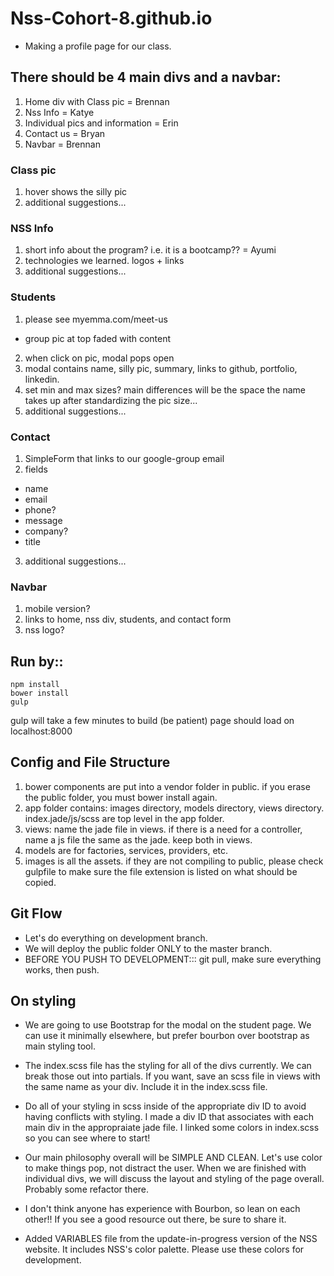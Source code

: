 # Nss-Cohort-8.github.io

* Making a profile page for our class.

## There should be 4 main divs and a navbar:
1. Home div with Class pic = Brennan
2. Nss Info = Katye
3. Individual pics and information = Erin
4. Contact us = Bryan
5. Navbar = Brennan

### Class pic
1. hover shows the silly pic
2. additional suggestions...

### NSS Info
1. short info about the program? i.e. it is a bootcamp?? = Ayumi
2. technologies we learned. logos + links
3. additional suggestions...

### Students
1. please see myemma.com/meet-us
  * group pic at top faded with content
2. when click on pic, modal pops open
3. modal contains name, silly pic, summary, links to github, portfolio, linkedin.
4. set min and max sizes? main differences will be the space the name takes up after standardizing the pic size...
5. additional suggestions...

### Contact
1. SimpleForm that links to our google-group email
2. fields
 * name
 * email
 * phone?
 * message
 * company?
 * title
3. additional suggestions...

### Navbar
1. mobile version?
2. links to home, nss div, students, and contact form
3. nss logo?

## Run by::

```
npm install
bower install
gulp
```

gulp will take a few minutes to build (be patient)
page should load on localhost:8000


## Config and File Structure
1. bower components are put into a vendor folder in public. if you erase the public folder, you must bower install again.
2. app folder contains: images directory, models directory, views directory. index.jade/js/scss are top level in the app folder.
3. views: name the jade file in views. if there is a need for a controller, name a js file the same as the jade. keep both in views.
4. models are for factories, services, providers, etc.
5. images is all the assets. if they are not compiling to public, please check gulpfile to make sure the file extension is listed on what should be copied.

## Git Flow
* Let's do everything on development branch.
* We will deploy the public folder ONLY to the master branch.
* BEFORE YOU PUSH TO DEVELOPMENT::: git pull, make sure everything works, then push.

## On styling
* We are going to use Bootstrap for the modal on the student page. We can use it minimally elsewhere, but prefer bourbon over bootstrap as main styling tool.
* The index.scss file has the styling for all of the divs currently. We can break those out into partials. If you want, save an scss file in views with the same name as your div. Include it in the index.scss file.
* Do all of your styling in scss inside of the appropriate div ID to avoid having conflicts with styling. I made a div ID that associates with each main div in the appropraiate jade file. I linked some colors in index.scss so you can see where to start!
* Our main philosophy overall will be SIMPLE AND CLEAN. Let's use color to make things pop, not distract the user. When we are finished with individual divs, we will discuss the layout and styling of the page overall. Probably some refactor there.
* I don't think anyone has experience with Bourbon, so lean on each other!! If you see a good resource out there, be sure to share it.

* Added VARIABLES file from the update-in-progress version of the NSS website. It includes NSS's color palette. Please use these colors for development.
